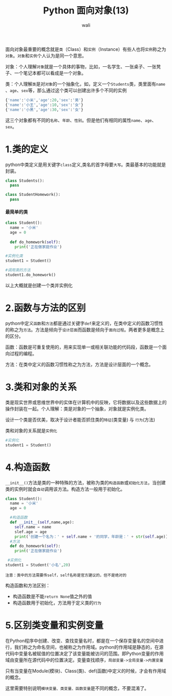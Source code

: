 ﻿---
layout: post
title: Python 面向对象(13)  #标题
tagline: Python 教程
category: python      #分类
author: wali    #作者
tag: Python     #标签
ghurl:        #github url
ghurl_zip:   #github zip下载
comments: true

post_nav: ["1.定义函数","2.函数返回多个结果","3.序列解包","4.参数","5.变量的作用域","6.全局变量"]
group_tag: python3.7 教程
---

面向对象最重要的概念就是`类`（Class）和`实例`（Instance）有些人也将`实例`称之为`对象`。`对象`和`实例`个人认为是同一个意思。

对象：个人理解`对象`就是一个具体的事物，比如，一名学生、一张桌子、一张凳子、一个笔记本都可以看成是一个对象。

类：个人理解`类`是对`对象`的一个抽象化，如，定义一个`Students`类，类里面有`name` 、`age`、`sex`等，那么通过这个类可以创建出许多个不同的实例
```python
{'name':'小米','age':20,'sex':'男'}
{'name':'小王','age':10,'sex':'女'}
{'name':'小黑','age':30,'sex':'女'}
```
这三个对象都有不同的`名称`、`年龄`、`性别`。但是他们有相同的属性`name`、`age`、`sex`。

# 1.类的定义

python中类定义是用关键字`class`定义,类名的首字母要`大写`。类最基本的功能就是封装。

```python
class Students():
  pass

class StudentHomework():
  pass
```

#### 最简单的类

```python
class Student():
  name = '小米'
  age = 0
  
  def do_homework(self):
    print('正在做家庭作业')

#实例化类
student1 = Student() 

#调用类的方法
student1.do_homework()
```
以上大概就是创建一个类并实例化

# 2.函数与方法的区别

python中定义`函数`和`方法`都是通过关键字`def`来定义的，在类中定义的函数习惯性的称之为`方法`。方法是倾向于`设计层面`而函数是倾向于`面向过程`。两者更多是概念上的区分。

函数：函数是可重复使用的，用来实现单一或相关联功能的代码段，函数是一个面向过程的编程。

方法：在类中定义的函数习惯性称之为方法，方法是设计层面的一个概念。


# 3.类和对象的关系

类是现实世界或思维世界中的实体在计算机中的反映，它将数据以及这些数据上的操作封装在一起。个人理解：类是对象的一个抽象，对象就是实例化类。

设计一个类是否优美，取决于设计者能否抓住类的`特征`(类变量) 与 `行为`(方法)

类和对象的关系就是`实例化`

```python
#实例化
student1 = Student()
```


# 4.构造函数

`__init__()`方法是类的一种特殊的方法，被称为类的`构造函数`或`初始化方法`，当创建类的实例时就会`自动`调用该方法。构造方法一般用于初始化。

```python
class Student():
  name = '小米'
  age = 0

  #构造函数
  def __init__(self,name,age):
    self.name = name
    slef.age = age
    print('创建一个名为：' + self.name + '的同学，年龄是：' + str(self.age))
  #方法
  def do_homework(self):
    print('正在做家庭作业')

 #实例化
student1 = Student('小名',20)  

```

`注意：类中的方法需要传self，self名称是官方建议的，但不是绝对的`

构造函数和方法区别：
- 构造函数是不能`return None`值之外的值
- 构造函数用于初始化，方法用于定义类的`行为`


# 5.区别类变量和实例变量

在Python程序中创建、改变、查找变量名时，都是在一个保存变量名的空间中进行，我们称之为命名空间，也被称之为作用域。python的作用域是静态的，在源代码中变量名被赋值的位置决定了该变量能被访问的范围。即Python变量的作用域由变量所在源代码中的位置决定。变量查找顺序，`局部变量->全局变量->内置变量`

只有当变量在Module(模块)、Class(类)、def(函数)中定义的时候，才会有作用域的概念。

这里需要特别说明`模块变量、类变量、函数变量`是不同的概念，不要混淆了。

































